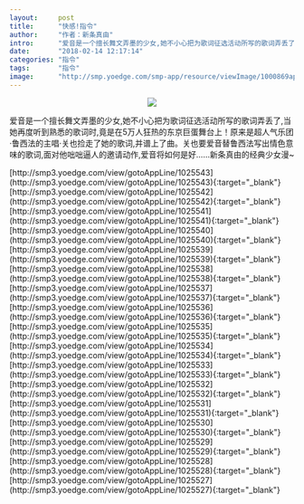 ```yaml
---
layout:     post
title:      "快感!指令"
author:     "作者：新条真由"
intro:      "爱音是一个擅长舞文弄墨的少女,她不小心把为歌词征选活动所写的歌词弄丢了,当她再度听到熟悉的歌词时,竟是在5万人狂热的东京巨蛋舞台上！原来是超人气乐团·鲁西法的主唱·关也捡走了她的歌词,并谱上了曲。关也要爱音替鲁西法写出情色意味的歌词,面对他咄咄逼人的邀请动作,爱音将如何是好……新条真由的经典少女漫~"
date:       "2018-02-14 12:17:14"
categories: "指令"
tags:       "指令"
image:      "http://smp.yoedge.com/smp-app/resource/viewImage/1000869appline.png"
---
```

<div style="text-align: center">
<p><img src="http://smp.yoedge.com/smp-app/resource/viewImage/1000869appline.png"/></p>
</div>
<p class="post-meta">
<span>爱音是一个擅长舞文弄墨的少女,她不小心把为歌词征选活动所写的歌词弄丢了,当她再度听到熟悉的歌词时,竟是在5万人狂热的东京巨蛋舞台上！原来是超人气乐团·鲁西法的主唱·关也捡走了她的歌词,并谱上了曲。关也要爱音替鲁西法写出情色意味的歌词,面对他咄咄逼人的邀请动作,爱音将如何是好……新条真由的经典少女漫~</span>
</p>
[http://smp3.yoedge.com/view/gotoAppLine/1025543](http://smp3.yoedge.com/view/gotoAppLine/1025543){:target="_blank"}
[http://smp3.yoedge.com/view/gotoAppLine/1025542](http://smp3.yoedge.com/view/gotoAppLine/1025542){:target="_blank"}
[http://smp3.yoedge.com/view/gotoAppLine/1025541](http://smp3.yoedge.com/view/gotoAppLine/1025541){:target="_blank"}
[http://smp3.yoedge.com/view/gotoAppLine/1025540](http://smp3.yoedge.com/view/gotoAppLine/1025540){:target="_blank"}
[http://smp3.yoedge.com/view/gotoAppLine/1025539](http://smp3.yoedge.com/view/gotoAppLine/1025539){:target="_blank"}
[http://smp3.yoedge.com/view/gotoAppLine/1025538](http://smp3.yoedge.com/view/gotoAppLine/1025538){:target="_blank"}
[http://smp3.yoedge.com/view/gotoAppLine/1025537](http://smp3.yoedge.com/view/gotoAppLine/1025537){:target="_blank"}
[http://smp3.yoedge.com/view/gotoAppLine/1025536](http://smp3.yoedge.com/view/gotoAppLine/1025536){:target="_blank"}
[http://smp3.yoedge.com/view/gotoAppLine/1025535](http://smp3.yoedge.com/view/gotoAppLine/1025535){:target="_blank"}
[http://smp3.yoedge.com/view/gotoAppLine/1025534](http://smp3.yoedge.com/view/gotoAppLine/1025534){:target="_blank"}
[http://smp3.yoedge.com/view/gotoAppLine/1025533](http://smp3.yoedge.com/view/gotoAppLine/1025533){:target="_blank"}
[http://smp3.yoedge.com/view/gotoAppLine/1025532](http://smp3.yoedge.com/view/gotoAppLine/1025532){:target="_blank"}
[http://smp3.yoedge.com/view/gotoAppLine/1025531](http://smp3.yoedge.com/view/gotoAppLine/1025531){:target="_blank"}
[http://smp3.yoedge.com/view/gotoAppLine/1025530](http://smp3.yoedge.com/view/gotoAppLine/1025530){:target="_blank"}
[http://smp3.yoedge.com/view/gotoAppLine/1025529](http://smp3.yoedge.com/view/gotoAppLine/1025529){:target="_blank"}
[http://smp3.yoedge.com/view/gotoAppLine/1025528](http://smp3.yoedge.com/view/gotoAppLine/1025528){:target="_blank"}
[http://smp3.yoedge.com/view/gotoAppLine/1025527](http://smp3.yoedge.com/view/gotoAppLine/1025527){:target="_blank"}


